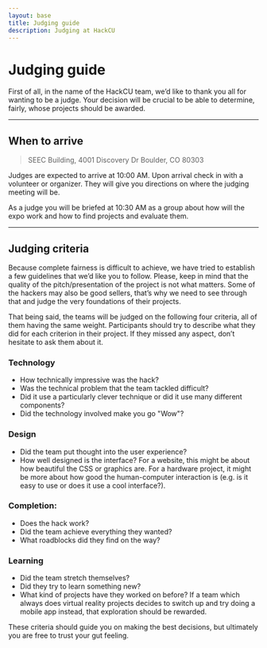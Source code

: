 ```yaml
---
layout: base
title: Judging guide
description: Judging at HackCU
---
```


# Judging guide

First of all, in the name of the HackCU team, we’d like to thank you all for wanting to be a judge. Your decision will be crucial to be able to determine, fairly, whose projects should be awarded.

---

## When to arrive

>SEEC Building, 4001 Discovery Dr
>Boulder, CO 80303

Judges are expected to arrive at 10:00 AM. Upon arrival check in with a volunteer or organizer. They will give you directions on where the judging meeting will be. 

As a judge you will be briefed at 10:30 AM as a group about how will the expo work and how to find projects and evaluate them.

---

## Judging criteria

Because complete fairness is difficult to achieve, we have tried to establish a few guidelines that we’d like you to follow. Please, keep in mind that the quality of the pitch/presentation of the project is not what matters. Some of the hackers may also be good sellers, that’s why we need to see through that and judge the very foundations of their projects.

That being said, the teams will be judged on the following four criteria, all of them having the same weight. Participants should try to describe what they did for each criterion in their project. If they missed any aspect, don’t hesitate to ask them about it.

### Technology
- How technically impressive was the hack?
- Was the technical problem that the team tackled difficult?
- Did it use a particularly clever technique or did it use many different components?
- Did the technology involved make you go "Wow"?

### Design
- Did the team put thought into the user experience?
- How well designed is the interface? For a website, this might be about how beautiful the CSS or graphics are. For a hardware project, it might be more about how good the human-computer interaction is (e.g. is it easy to use or does it use a cool interface?).

### Completion:
- Does the hack work?
- Did the team achieve everything they wanted?
- What roadblocks did they find on the way?

### Learning
- Did the team stretch themselves?
- Did they try to learn something new?
- What kind of projects have they worked on before? If a team which always does virtual reality projects decides to switch up and try doing a mobile app instead, that exploration should be rewarded.

These criteria should guide you on making the best decisions, but ultimately you are free to trust your gut feeling.
